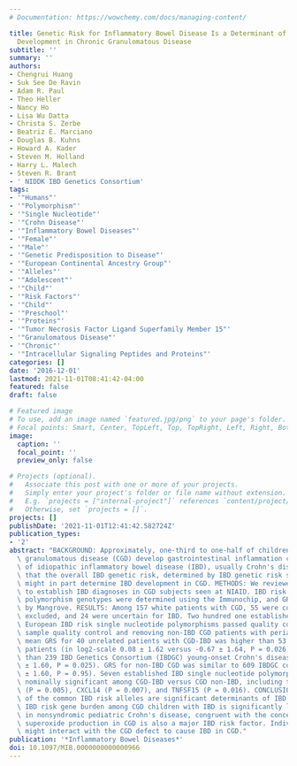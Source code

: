 ```yaml
---
# Documentation: https://wowchemy.com/docs/managing-content/

title: Genetic Risk for Inflammatory Bowel Disease Is a Determinant of Crohn's Disease
  Development in Chronic Granulomatous Disease
subtitle: ''
summary: ''
authors:
- Chengrui Huang
- Suk See De Ravin
- Adam R. Paul
- Theo Heller
- Nancy Ho
- Lisa Wu Datta
- Christa S. Zerbe
- Beatriz E. Marciano
- Douglas B. Kuhns
- Howard A. Kader
- Steven M. Holland
- Harry L. Malech
- Steven R. Brant
- ' NIDDK IBD Genetics Consortium'
tags:
- '"Humans"'
- '"Polymorphism"'
- '"Single Nucleotide"'
- '"Crohn Disease"'
- '"Inflammatory Bowel Diseases"'
- '"Female"'
- '"Male"'
- '"Genetic Predisposition to Disease"'
- '"European Continental Ancestry Group"'
- '"Alleles"'
- '"Adolescent"'
- '"Child"'
- '"Risk Factors"'
- '"Child"'
- '"Preschool"'
- '"Proteins"'
- '"Tumor Necrosis Factor Ligand Superfamily Member 15"'
- '"Granulomatous Disease"'
- '"Chronic"'
- '"Intracellular Signaling Peptides and Proteins"'
categories: []
date: '2016-12-01'
lastmod: 2021-11-01T08:41:42-04:00
featured: false
draft: false

# Featured image
# To use, add an image named `featured.jpg/png` to your page's folder.
# Focal points: Smart, Center, TopLeft, Top, TopRight, Left, Right, BottomLeft, Bottom, BottomRight.
image:
  caption: ''
  focal_point: ''
  preview_only: false

# Projects (optional).
#   Associate this post with one or more of your projects.
#   Simply enter your project's folder or file name without extension.
#   E.g. `projects = ["internal-project"]` references `content/project/deep-learning/index.md`.
#   Otherwise, set `projects = []`.
projects: []
publishDate: '2021-11-01T12:41:42.582724Z'
publication_types:
- '2'
abstract: "BACKGROUND: Approximately, one-third to one-half of children with chronic\
  \ granulomatous disease (CGD) develop gastrointestinal inflammation characteristic\
  \ of idiopathic inflammatory bowel disease (IBD), usually Crohn's disease. We hypothesized\
  \ that the overall IBD genetic risk, determined by IBD genetic risk score (GRS),\
  \ might in part determine IBD development in CGD. METHODS: We reviewed medical records\
  \ to establish IBD diagnoses in CGD subjects seen at NIAID. IBD risk single nucleotide\
  \ polymorphism genotypes were determined using the Immunochip, and GRS were estimated\
  \ by Mangrove. RESULTS: Among 157 white patients with CGD, 55 were confirmed, 78\
  \ excluded, and 24 were uncertain for IBD. Two hundred one established, independent\
  \ European IBD risk single nucleotide polymorphisms passed quality control. After\
  \ sample quality control and removing non-IBD CGD patients with perianal disease,\
  \ mean GRS for 40 unrelated patients with CGD-IBD was higher than 53 CGD non-IBD\
  \ patients (in log2-scale 0.08 ± 1.62 versus -0.67 ± 1.64, P = 0.026) but lower\
  \ than 239 IBD Genetics Consortium (IBDGC) young-onset Crohn's disease cases (0.76\
  \ ± 1.60, P = 0.025). GRS for non-IBD CGD was similar to 609 IBDGC controls (-0.69\
  \ ± 1.60, P = 0.95). Seven established IBD single nucleotide polymorphisms were\
  \ nominally significant among CGD-IBD versus CGD non-IBD, including those near LACC1\
  \ (P = 0.005), CXCL14 (P = 0.007), and TNFSF15 (P = 0.016). CONCLUSIONS: The weight\
  \ of the common IBD risk alleles are significant determinants of IBD in CGD. However,\
  \ IBD risk gene burden among CGD children with IBD is significantly lower than that\
  \ in nonsyndromic pediatric Crohn's disease, congruent with the concept that defective\
  \ superoxide production in CGD is also a major IBD risk factor. Individual IBD genes\
  \ might interact with the CGD defect to cause IBD in CGD."
publication: '*Inflammatory Bowel Diseases*'
doi: 10.1097/MIB.0000000000000966
---
```

